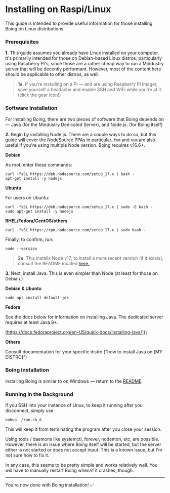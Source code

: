 # Installing on Raspi/Linux

This guide is intended to provide useful information for those installing Boing on Linux distributions.

### Prerequisites

**1.** This guide assumes you already have Linux installed on your computer. It's primarily intended for those on Debian-based Linux
distros, particularly using Raspberry Pi's, since those are a rather cheap way to run a Mindustry server that will be decently performant. 
However, most of the content here should be applicable to other distros, as well. 

> **1a.**
If you're installing on a Pi — and are using Raspberry Pi Imager, save yourself a headache and enable SSH and WiFi while you're at it. (click the gear icon!)

### Software Installation

For installing Boing, there are two pieces of software that Boing depends on — Java (for the Mindustry Dedicated Server), and Node.js. (for Boing itself) 

**2.** Begin by installing Node.js. There are a couple ways to do so, but this guide will cover the NodeSource PPAs in particular. `fnm` and `nvm` are also useful if you're using multiple Node version. Boing requires v16.6+. 

**Debian**

As root, enter these commands:

    curl -fsSL https://deb.nodesource.com/setup_17.x | bash -
    apt-get install -y nodejs

**Ubuntu**

For users on Ubuntu:

    curl -fsSL https://deb.nodesource.com/setup_17.x | sudo -E bash -
    sudo apt-get install -y nodejs

**RHEL/Fedora/CentOS/others**

    curl -fsSL https://rpm.nodesource.com/setup_17.x | sudo bash -

Finally, to confirm, run:

    node --version


> **2a.** This installs Node v17; to install a more recent version (if it exists), consult the README located [here.](https://github.com/nodesource/distributions/blob/master/README.md)

**3.** Next, install Java. This is even simpler than Node (at least for those on Debian.)

**Debian & Ubuntu**

    sudo apt install default-jdk

**Fedora**

See the docs below for information on installing Java. The dedicated server requires at least Java 8+.

[https://docs.fedoraproject.org/en-US/quick-docs/installing-java/]()

**Others**

Consult documentation for your specific distro ("how to install Java on [MY DISTRO]")

### Boing Installation
Installing Boing is similar to on Windows — return to the [README](../README.md).

### Running in the Background

If you SSH into your instance of Linux, to keep it running after you disconnect, simply use

    nohup ./run.sh &

This will keep it from terminating the program after you close your session.

Using tools / daemons like systemctl, forever, nodemon, etc, are possible. However, there is an issue where Boing itself will be started, but the 
server either is not started or does not accept input. This is a known issue, but I'm not sure how to fix it. 

In any case, this seems to be pretty simple and works relatively well. You *will* have to manually restart Boing when/if it crashes, though. 

<hr>

You're now done with Boing installation! ✅ 






